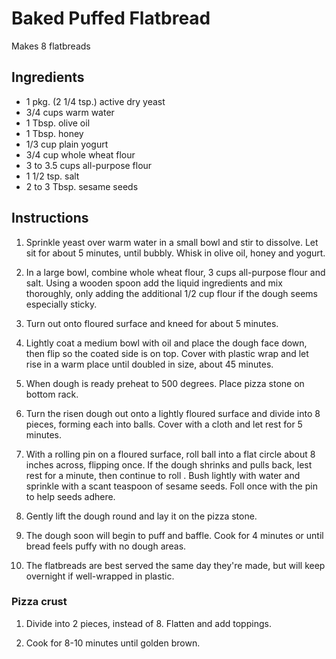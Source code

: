 Baked Puffed Flatbread
======================

Makes 8 flatbreads

Ingredients
-----------
- 1 pkg. (2 1/4 tsp.) active dry yeast
- 3/4 cups warm water
- 1 Tbsp. olive oil
- 1 Tbsp. honey
- 1/3 cup plain yogurt
- 3/4 cup whole wheat flour
- 3 to 3.5 cups all-purpose flour
- 1 1/2 tsp. salt
- 2 to 3 Tbsp. sesame seeds

Instructions
------------
1.  Sprinkle yeast over warm water in a small bowl and stir to  dissolve. Let sit
    for about 5 minutes, until bubbly. Whisk in olive oil, honey and yogurt.

2.  In a large bowl, combine whole wheat flour, 3 cups all-purpose flour and
    salt. Using a wooden spoon add the liquid ingredients and mix thoroughly, only
    adding the additional 1/2 cup flour if the dough seems especially sticky.

3.  Turn out onto floured surface and kneed for about 5 minutes.

4.  Lightly coat a medium bowl with oil and place the dough face down, then flip
    so the coated side is on top. Cover with plastic wrap and let rise in a warm
    place until doubled in size, about 45 minutes.

5.  When dough is ready preheat to 500 degrees. Place pizza stone on bottom rack.

6.  Turn the risen dough out onto a lightly floured surface and divide into 8
    pieces, forming each into balls. Cover with a cloth and let rest for 5 minutes.

7.  With a rolling pin on a floured surface, roll ball into a flat circle about 8
    inches across, flipping once. If the dough shrinks and pulls back, lest rest for
    a minute, then continue to roll . Bush lightly with water and sprinkle with a
    scant teaspoon of sesame seeds. Foll once with the pin to help seeds adhere.

8.  Gently lift the dough round and lay it on the pizza stone.

9.  The dough soon will begin to puff and baffle. Cook for 4 minutes or until
    bread feels puffy with no dough areas.

10. The flatbreads are best served the same day they're made, but will keep
    overnight if well-wrapped in plastic.

### Pizza crust

1. Divide into 2 pieces, instead of 8. Flatten and add toppings.

2. Cook for 8-10 minutes until golden brown.
